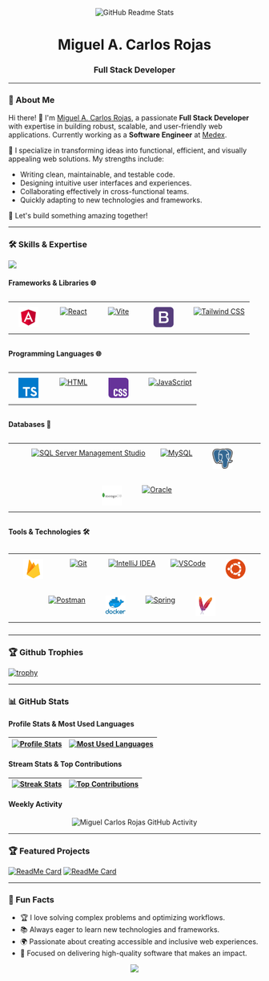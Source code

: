 <p align="center">
  <img width="100px" src="https://res.cloudinary.com/anuraghazra/image/upload/v1594908242/logo_ccswme.svg" alt="GitHub Readme Stats" />
  <h1 align="center">Miguel A. Carlos Rojas</h1>
  <h3 align="center">Full Stack Developer</h3>
</p>

---

### 🌟 About Me

Hi there! 👋 I'm [Miguel A. Carlos Rojas](https://www.linkedin.com/in/miguelacarlos/), a passionate **Full Stack Developer** with expertise in building robust, scalable, and user-friendly web applications. Currently working as a **Software Engineer** at [Medex](https://demo.medex.website).

🚀 I specialize in transforming ideas into functional, efficient, and visually appealing web solutions. My strengths include:

- Writing clean, maintainable, and testable code.
- Designing intuitive user interfaces and experiences.
- Collaborating effectively in cross-functional teams.
- Quickly adapting to new technologies and frameworks.

🎨 Let's build something amazing together!

---

### 🛠️ Skills & Expertise

<div style="display: flex; flex-wrap: wrap; align-items: center; gap: 20px;">
  <img align="right" style="width: 40%; max-width: 200px; height: auto;" src="https://owlbertsio-resized.s3.amazonaws.com/Popper.psd.full.png">
</div>

#### Frameworks & Libraries 🌐
<div style="overflow-x: auto;">
  <table style="width: 100%; border-collapse: collapse; margin: 10px 0;">
    <tr style="display: flex; flex-wrap: wrap; gap: 10px; justify-content: center;">
      <td style="text-align: center; padding: 10px; min-width: 60px;">
        <a href="https://angular.io/"><img src="https://raw.githubusercontent.com/github/explore/80688e429a7d4ef2fca1e82350fe8e3517d3494d/topics/angular/angular.png" alt="Angular" style="width: 40px; height: auto;"></a>
      </td>
      <td style="text-align: center; padding: 10px; min-width: 60px;">
        <a href="https://react.dev/"><img src="https://upload.wikimedia.org/wikipedia/commons/a/a7/React-icon.svg" alt="React" style="width: 40px; height: auto;"></a>
      </td>
      <td style="text-align: center; padding: 10px; min-width: 60px;">
        <a href="https://vitejs.dev/"><img src="https://vitejs.dev/logo-with-shadow.png" alt="Vite" style="width: 40px; height: auto;"></a>
      </td>
      <td style="text-align: center; padding: 10px; min-width: 60px;">
        <a href="https://getbootstrap.com/"><img src="https://raw.githubusercontent.com/github/explore/80688e429a7d4ef2fca1e82350fe8e3517d3494d/topics/bootstrap/bootstrap.png" alt="Bootstrap" style="width: 40px; height: auto;"></a>
      </td>
      <td style="text-align: center; padding: 10px; min-width: 60px;">
        <a href="https://tailwindcss.com/"><img src="https://upload.wikimedia.org/wikipedia/commons/d/d5/Tailwind_CSS_Logo.svg" alt="Tailwind CSS" style="width: 40px; height: auto;"></a>
      </td>
    </tr>
  </table>
</div>

#### Programming Languages 🌐
<div style="overflow-x: auto;">
  <table style="width: 100%; border-collapse: collapse; margin: 10px 0;">
    <tr style="display: flex; flex-wrap: wrap; gap: 10px; justify-content: center;">
      <td style="text-align: center; padding: 10px; min-width: 60px;">
        <a href="https://www.typescriptlang.org/"><img src="https://raw.githubusercontent.com/github/explore/379d49236d826364be968345e0a085d044108cff/topics/typescript/typescript.png" alt="TypeScript" style="width: 40px; height: auto;"></a>
      </td>
      <td style="text-align: center; padding: 10px; min-width: 60px;">
        <a href="https://developer.mozilla.org/en-US/docs/Web/HTML"><img src="https://upload.wikimedia.org/wikipedia/commons/6/61/HTML5_logo_and_wordmark.svg" alt="HTML" style="width: 40px; height: auto;"></a>
      </td>
      <td style="text-align: center; padding: 10px; min-width: 60px;">
        <a href="https://developer.mozilla.org/en-US/docs/Web/CSS"><img src="https://raw.githubusercontent.com/github/explore/e65ef46ef3e7bc457c93622f6a89fe8d3fd131d5/topics/css/css.png" alt="CSS" style="width: 40px; height: auto;"></a>
      </td>
      <td style="text-align: center; padding: 10px; min-width: 60px;">
        <a href="https://developer.mozilla.org/en-US/docs/Web/JavaScript"><img src="https://upload.wikimedia.org/wikipedia/commons/6/6a/JavaScript-logo.png" alt="JavaScript" style="width: 40px; height: auto;"></a>
      </td>
    </tr>
  </table>
</div>

#### Databases 💾
<div style="overflow-x: auto;">
  <table style="width: 100%; border-collapse: collapse; margin: 10px 0;">
    <tr style="display: flex; flex-wrap: wrap; gap: 10px; justify-content: center;">
      <td style="text-align: center; padding: 10px; min-width: 60px;">
        <a href="https://learn.microsoft.com/en-us/sql/ssms/download-sql-server-management-studio-ssms"><img src="https://cdn.jsdelivr.net/gh/devicons/devicon/icons/microsoftsqlserver/microsoftsqlserver-plain-wordmark.svg" alt="SQL Server Management Studio" style="width: 40px; height: auto;"></a>
      </td>
      <td style="text-align: center; padding: 10px; min-width: 60px;">
        <a href="https://www.mysql.com/"><img src="https://cdn.jsdelivr.net/gh/devicons/devicon/icons/mysql/mysql-original.svg" alt="MySQL" style="width: 40px; height: auto;"></a>
      </td>
      <td style="text-align: center; padding: 10px; min-width: 60px;">
        <a href="https://www.postgresql.org/"><img src="https://raw.githubusercontent.com/github/explore/80688e429a7d4ef2fca1e82350fe8e3517d3494d/topics/postgresql/postgresql.png" alt="PostgreSQL" style="width: 40px; height: auto;"></a>
      </td>
      <td style="text-align: center; padding: 10px; min-width: 60px;">
        <a href="https://www.mongodb.com/"><img src="https://raw.githubusercontent.com/github/explore/80688e429a7d4ef2fca1e82350fe8e3517d3494d/topics/mongodb/mongodb.png" alt="MongoDB" style="width: 40px; height: auto;"></a>
      </td>
      <td style="text-align: center; padding: 10px; min-width: 60px;">
        <a href="https://www.oracle.com/database/"><img src="https://cdn.jsdelivr.net/gh/devicons/devicon/icons/oracle/oracle-original.svg" alt="Oracle" style="width: 40px; height: auto;"></a>
      </td>
    </tr>
  </table>
</div>

#### Tools & Technologies 🛠️
<div style="overflow-x: auto;">
  <table style="width: 100%; border-collapse: collapse; margin: 10px 0;">
    <tr style="display: flex; flex-wrap: wrap; gap: 10px; justify-content: center;">
      <td style="text-align: center; padding: 10px; min-width: 60px;">
        <a href="https://firebase.google.com/"><img src="https://raw.githubusercontent.com/github/explore/80688e429a7d4ef2fca1e82350fe8e3517d3494d/topics/firebase/firebase.png" alt="Firebase" style="width: 40px; height: auto;"></a>
      </td>
      <td style="text-align: center; padding: 10px; min-width: 60px;">
        <a href="https://git-scm.com/"><img src="https://cdn.jsdelivr.net/gh/devicons/devicon/icons/git/git-original.svg" alt="Git" style="width: 40px; height: auto;"></a>
      </td>
      <td style="text-align: center; padding: 10px; min-width: 60px;">
        <a href="https://www.jetbrains.com/idea/"><img src="https://resources.jetbrains.com/storage/products/intellij-idea/img/meta/intellij-idea_logo_300x300.png" alt="IntelliJ IDEA" style="width: 40px; height: auto;"></a>
      </td>
      <td style="text-align: center; padding: 10px; min-width: 60px;">
        <a href="https://code.visualstudio.com/"><img src="https://upload.wikimedia.org/wikipedia/commons/thumb/2/2d/Visual_Studio_Code_1.18_icon.svg/1200px-Visual_Studio_Code_1.18_icon.svg.png" alt="VSCode" style="width: 40px; height: auto;"></a>
      </td>
      <td style="text-align: center; padding: 10px; min-width: 60px;">
        <a href="https://ubuntu.com/"><img src="https://raw.githubusercontent.com/github/explore/80688e429a7d4ef2fca1e82350fe8e3517d3494d/topics/ubuntu/ubuntu.png" alt="Ubuntu" style="width: 40px; height: auto;"></a>
      </td>
      <td style="text-align: center; padding: 10px; min-width: 60px;">
        <a href="https://www.postman.com/"><img src="https://www.vectorlogo.zone/logos/getpostman/getpostman-icon.svg" alt="Postman" style="width: 40px; height: auto;"></a>
      </td>
      <td style="text-align: center; padding: 10px; min-width: 60px;">
        <a href="https://www.docker.com/"><img src="https://raw.githubusercontent.com/github/explore/80688e429a7d4ef2fca1e82350fe8e3517d3494d/topics/docker/docker.png" alt="Docker" style="width: 40px; height: auto;"></a>
      </td>
      <td style="text-align: center; padding: 10px; min-width: 60px;">
        <a href="https://spring.io/"><img src="https://cdn.jsdelivr.net/gh/devicons/devicon/icons/spring/spring-original.svg" alt="Spring" style="width: 40px; height: auto;"></a>
      </td>
      <td style="text-align: center; padding: 10px; min-width: 60px;">
        <a href="https://maven.apache.org/"><img src="https://github.com/vscode-icons/vscode-icons/blob/master/icons/file_type_maven.svg" alt="Maven" style="width: 40px; height: auto;"></a>
      </td>
    </tr>
  </table>
</div>

---

###  🏆 Github Trophies

[![trophy](https://github-profile-trophy.vercel.app/?username=MiguelCarlosRojas&theme=radical&title=MultiLanguage,Stars,Commits,Repositories,Experience,Followers,PullRequest,Issues,Reviews)](https://github.com/MiguelCarlosRojas)

---

### 📊 GitHub Stats

#### Profile Stats & Most Used Languages
| [<img src="https://github-readme-stats.vercel.app/api?username=MiguelCarlosRojas&show_icons=true&count_private=true&theme=dark" alt="Profile Stats" width="500">](https://github.com/MiguelCarlosRojas) | [<img src="https://github-readme-stats.vercel.app/api/top-langs/?username=MiguelCarlosRojas&layout=compact&theme=dark" alt="Most Used Languages" width="380">](https://github.com/MiguelCarlosRojas) |
|---|---|

#### Stream Stats & Top Contributions
| [<img src="https://streak-stats.demolab.com?user=MiguelCarlosRojas&theme=dark&background=0,000000,1e1e1e&fire=eb5454&ring=eb5454&sideNums=ffffff&sideLabels=ffffff&dates=ffffff&currStreakNum=ffffff" alt="Streak Stats" width="550">](https://github.com/MiguelCarlosRojas) | [<img src="https://github-contributor-stats.vercel.app/api?username=MiguelCarlosRojas&limit=2&theme=dark&show_owner=true&combine_all_yearly_contributions=false&bg_color=0,000000,1e1e1e&title_color=ffffff&text_color=ffffff" alt="Top Contributions" width="600">](https://github.com/MiguelCarlosRojas) |
|---|---|

#### Weekly Activity
<div align="center">
  <img src="https://github-readme-activity-graph.vercel.app/graph?username=MiguelCarlosRojas&theme=react-dark" alt="Miguel Carlos Rojas GitHub Activity">
</div>

---

### 🏆 Featured Projects

[![ReadMe Card](https://github-readme-stats.vercel.app/api/pin/?username=MiguelCarlosRojas&repo=NexCoin&show_owner=true&theme=dark)](https://github.com/MiguelCarlosRojas/NexCoin)
[![ReadMe Card](https://github-readme-stats.vercel.app/api/pin/?username=MiguelCarlosRojas&repo=MetaMatrixWeb&show_owner=true&theme=dark)](https://github.com/MiguelCarlosRojas/MetaMatrixWeb)

---

### 🎉 Fun Facts

- 🏆 I love solving complex problems and optimizing workflows.
- 📚 Always eager to learn new technologies and frameworks.
- 🌍 Passionate about creating accessible and inclusive web experiences.
- 🚀 Focused on delivering high-quality software that makes an impact.













































<!--STARTS_HERE_QUOTE_CARD-->
<p align="center">
    <img src="https://readme-daily-quotes.vercel.app/api?author=Truman%20Capote&quote=El%20fracaso%20es%20el%20condimento%20que%20da%20su%20sabor%20al%20%C3%A9xito.&theme=dark&bg_color=220a28&author_color=ffeb95&accent_color=c56a90">
</p>
<!--ENDS_HERE_QUOTE_CARD-->












































